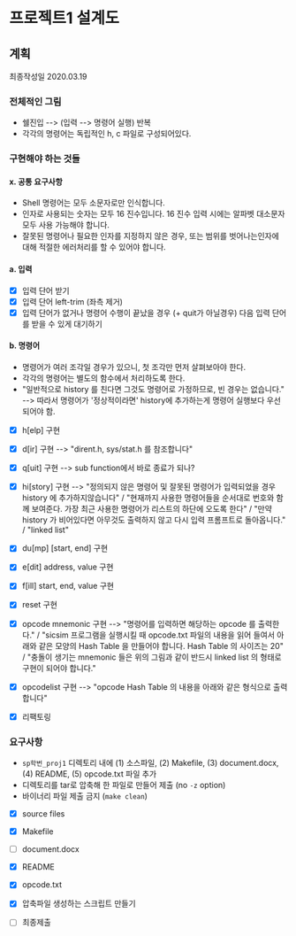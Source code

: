 # 프로젝트1 설계도

## 계획

최종작성일 2020.03.19

### 전체적인 그림

- 쉘진입 --> (입력 --> 명령어 실행) 반복
- 각각의 명령어는 독립적인 h, c 파일로 구성되어있다.


### 구현해야 하는 것들

#### x. 공통 요구사항

- Shell 명령어는 모두 소문자로만 인식합니다.
- 인자로 사용되는 숫자는 모두 16 진수입니다. 16 진수 입력 시에는 알파벳 대소문자 모두 사용 가능해야 합니다.
- 잘못된 명령어나 필요한 인자를 지정하지 않은 경우, 또는 범위를 벗어나는인자에 대해 적절한 에러처리를 할 수 있어야 합니다.

#### a. 입력

- [x] 입력 단어 받기
- [x] 입력 단어 left-trim (좌측 제거)
- [x] 입력 단어가 없거나 명령어 수행이 끝났을 경우 (+ quit가 아닐경우) 다음 입력 단어를 받을 수 있게 대기하기

#### b. 명령어

- 명령어가 여러 조각일 경우가 있으니, 첫 조각만 먼저 살펴보아야 한다.
- 각각의 명령어는 별도의 함수에서 처리하도록 한다.
- "일반적으로 history 를 친다면 그것도 명령어로 가정하므로, 빈 경우는 없습니다." --> 따라서 명령어가 '정상적이라면' history에 추가하는게 명령어 실행보다 우선되어야 함.

- [x] h\[elp\] 구현
- [x] d\[ir\] 구현 --> "dirent.h, sys/stat.h 를 참조합니다"
- [x] q\[uit\] 구현 --> sub function에서 바로 종료가 되나?
- [x] hi\[story\] 구현 --> "정의되지 않은 명령어 및 잘못된 명령어가 입력되었을 경우 history 에 추가하지않습니다" / "현재까지 사용한 명령어들을 순서대로 번호와 함께 보여준다. 가장 최근 사용한 명령어가 리스트의 하단에 오도록 한다" / "만약 history 가 비어있다면 아무것도 출력하지 않고 다시 입력 프롬프트로 돌아옵니다." / "linked list"
- [x] du\[mp\] [start, end] 구현
- [x] e\[dit\] address, value 구현
- [x] f\[ill\] start, end, value 구현
- [x] reset 구현
- [x] opcode mnemonic 구현 --> "명령어를 입력하면 해당하는 opcode 를 출력한다." / "sicsim 프로그램을 실행시킬 때 opcode.txt 파일의 내용을 읽어 들여서 아래와 같은 모양의 Hash Table 을 만들어야 합니다. Hash Table 의 사이즈는 20" / "충돌이 생기는 mnemonic 들은 위의 그림과 같이 반드시 linked list 의 형태로 구현이 되어야 합니다."
- [x] opcodelist 구현 --> "opcode Hash Table 의 내용을 아래와 같은 형식으로 출력합니다"

- [x] 리팩토링

### 요구사항

- `sp학번_proj1` 디렉토리 내에 (1) 소스파일, (2) Makefile, (3) document.docx, (4) README, (5) opcode.txt 파일 추가
- 디렉토리를 tar로 압축해 한 파일로 만들어 제출 (no `-z` option)
- 바이너리 파일 제출 금지 (`make clean`)

- [x] source files
- [x] Makefile
- [ ] document.docx
- [x] README
- [x] opcode.txt
- [x] 압축파일 생성하는 스크립트 만들기 

- [ ] 최종제출
